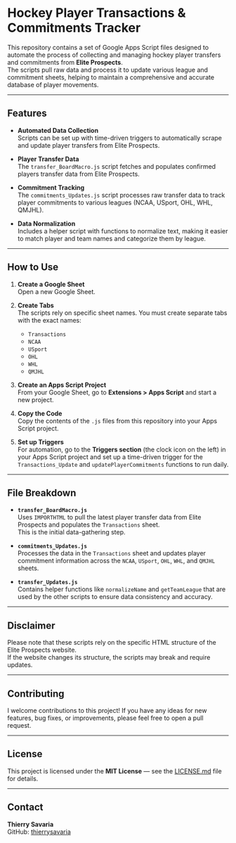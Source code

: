# Hockey Player Transactions & Commitments Tracker

This repository contains a set of Google Apps Script files designed to automate the process of collecting and managing hockey player transfers and commitments from **Elite Prospects**.  
The scripts pull raw data and process it to update various league and commitment sheets, helping to maintain a comprehensive and accurate database of player movements.

---

## Features

- **Automated Data Collection**  
  Scripts can be set up with time-driven triggers to automatically scrape and update player transfers from Elite Prospects.

- **Player Transfer Data**  
  The `transfer_BoardMacro.js` script fetches and populates confirmed players transfer data from Elite Prospects.

- **Commitment Tracking**  
  The `commitments_Updates.js` script processes raw transfer data to track player commitments to various leagues (NCAA, USport, OHL, WHL, QMJHL).

- **Data Normalization**  
  Includes a helper script with functions to normalize text, making it easier to match player and team names and categorize them by league.

---

## How to Use

1. **Create a Google Sheet**  
   Open a new Google Sheet.

2. **Create Tabs**  
   The scripts rely on specific sheet names. You must create separate tabs with the exact names:  
   - `Transactions`  
   - `NCAA`  
   - `USport`  
   - `OHL`  
   - `WHL`  
   - `QMJHL`

3. **Create an Apps Script Project**  
   From your Google Sheet, go to **Extensions > Apps Script** and start a new project.

4. **Copy the Code**  
   Copy the contents of the `.js` files from this repository into your Apps Script project.

5. **Set up Triggers**  
   For automation, go to the **Triggers section** (the clock icon on the left) in your Apps Script project and set up a time-driven trigger for the `Transactions_Update` and `updatePlayerCommitments` functions to run daily.

---

## File Breakdown

- **`transfer_BoardMacro.js`**  
  Uses `IMPORTHTML` to pull the latest player transfer data from Elite Prospects and populates the `Transactions` sheet.  
  This is the initial data-gathering step.

- **`commitments_Updates.js`**  
  Processes the data in the `Transactions` sheet and updates player commitment information across the `NCAA`, `USport`, `OHL`, `WHL`, and `QMJHL` sheets.

- **`transfer_Updates.js`**  
  Contains helper functions like `normalizeName` and `getTeamLeague` that are used by the other scripts to ensure data consistency and accuracy.

---

## Disclaimer

Please note that these scripts rely on the specific HTML structure of the Elite Prospects website.  
If the website changes its structure, the scripts may break and require updates.

---

## Contributing

I welcome contributions to this project! If you have any ideas for new features, bug fixes, or improvements, please feel free to open a pull request.

---

## License

This project is licensed under the **MIT License** — see the [LICENSE.md](LICENSE.md) file for details.

---

## Contact

**Thierry Savaria**  
GitHub: [thierrysavaria](https://github.com/thierrysavaria)
